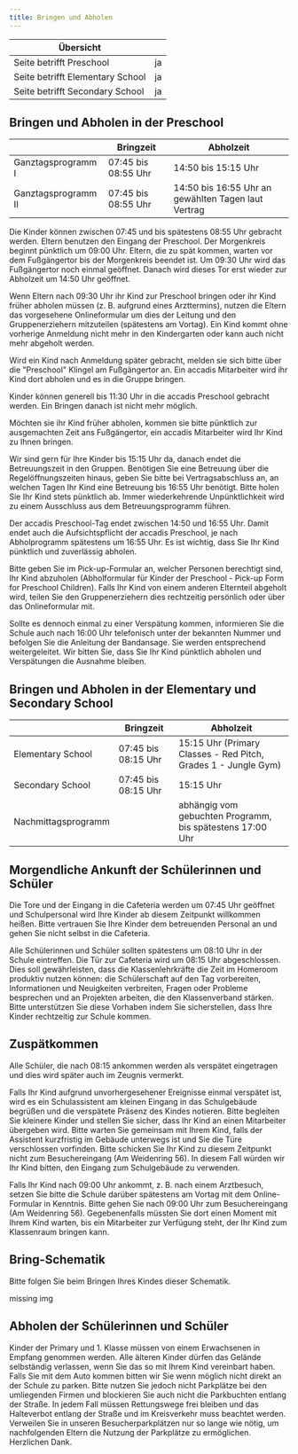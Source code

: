```yaml
---
title: Bringen und Abholen
---
```

| Übersicht | |
| --- | --- |
| Seite betrifft Preschool | ja |
| Seite betrifft Elementary School | ja |
| Seite betrifft Secondary School | ja |

## Bringen und Abholen in der Preschool 

|   | Bringzeit | Abholzeit |
| --- | --- | --- |
| Ganztagsprogramm I | 07:45 bis 08:55 Uhr | 14:50 bis 15:15 Uhr |
| Ganztagsprogramm II | 07:45 bis 08:55 Uhr | 14:50 bis 16:55 Uhr an gewählten Tagen laut Vertrag |

Die Kinder können zwischen 07:45 und bis spätestens 08:55 Uhr gebracht werden. Eltern benutzen den Eingang der Preschool. Der Morgenkreis beginnt pünktlich um 09:00 Uhr. Eltern, die zu spät kommen, warten vor dem Fußgängertor bis der Morgenkreis beendet ist. Um 09:30 Uhr wird das Fußgängertor noch einmal geöffnet. Danach wird dieses Tor erst wieder zur Abholzeit um 14:50 Uhr geöffnet.

Wenn Eltern nach 09:30 Uhr ihr Kind zur Preschool bringen oder ihr Kind früher abholen müssen (z. B. aufgrund eines Arzttermins), nutzen die Eltern das vorgesehene Onlineformular um dies der Leitung und den Gruppenerziehern mitzuteilen (spätestens am Vortag). Ein Kind kommt ohne vorherige Anmeldung nicht mehr in den Kindergarten oder kann auch nicht mehr abgeholt werden.

Wird ein Kind nach Anmeldung später gebracht, melden sie sich bitte über die "Preschool" Klingel am Fußgängertor an. Ein accadis Mitarbeiter wird ihr Kind dort abholen und es in die Gruppe bringen.

Kinder können generell bis 11:30 Uhr in die accadis Preschool gebracht werden. Ein Bringen danach ist nicht mehr möglich.

Möchten sie ihr Kind früher abholen, kommen sie bitte pünktlich zur ausgemachten Zeit ans Fußgängertor, ein accadis Mitarbeiter wird Ihr Kind zu Ihnen bringen.

Wir sind gern für Ihre Kinder bis 15:15 Uhr da, danach endet die Betreuungszeit in den Gruppen. Benötigen Sie eine Betreuung über die Regelöffnungszeiten hinaus, geben Sie bitte bei Vertragsabschluss an, an welchen Tagen Ihr Kind eine Betreuung bis 16:55 Uhr benötigt. Bitte holen Sie Ihr Kind stets pünktlich ab. Immer wiederkehrende Unpünktlichkeit wird zu einem Ausschluss aus dem Betreuungsprogramm führen.

Der accadis Preschool-Tag endet zwischen 14:50 und 16:55 Uhr. Damit endet auch die Aufsichtspflicht der accadis Preschool, je nach Abholprogramm spätestens um 16:55 Uhr. Es ist wichtig, dass Sie Ihr Kind pünktlich und zuverlässig abholen.

Bitte geben Sie im Pick-up-Formular an, welcher Personen berechtigt sind, Ihr Kind abzuholen (Abholformular für Kinder der Preschool - Pick-up Form for Preschool Children). Falls Ihr Kind von einem anderen Elternteil abgeholt wird, teilen Sie den Gruppenerziehern dies rechtzeitig persönlich oder über das Onlineformular mit.

Sollte es dennoch einmal zu einer Verspätung kommen, informieren Sie die Schule auch nach 16:00 Uhr telefonisch unter der bekannten Nummer und befolgen Sie die Anleitung der Bandansage. Sie werden entsprechend weitergeleitet. Wir bitten Sie, dass Sie Ihr Kind pünktlich abholen und Verspätungen die Ausnahme bleiben.

## Bringen und Abholen in der Elementary und Secondary School 

|   | Bringzeit | Abholzeit |
| --- | --- | --- |
| Elementary School | 07:45 bis 08:15 Uhr | 15:15 Uhr (Primary Classes - Red Pitch, Grades 1 - Jungle Gym) |
| Secondary School | 07:45 bis 08:15 Uhr | 15:15 Uhr |
| Nachmittagsprogramm |   | abhängig vom gebuchten Programm, bis spätestens 17:00 Uhr |

## Morgendliche Ankunft der Schülerinnen und Schüler 

Die Tore und der Eingang in die Cafeteria werden um 07:45 Uhr geöffnet und Schulpersonal wird Ihre Kinder ab diesem Zeitpunkt willkommen heißen. Bitte vertrauen Sie Ihre Kinder dem betreuenden Personal an und gehen Sie nicht selbst in die Cafeteria.

Alle Schülerinnen und Schüler sollten spätestens um 08:10 Uhr in der Schule eintreffen. Die Tür zur Cafeteria wird um 08:15 Uhr abgeschlossen. Dies soll gewährleisten, dass die Klassenlehrkräfte die Zeit im Homeroom produktiv nutzen können: die Schülerschaft auf den Tag vorbereiten, Informationen und Neuigkeiten verbreiten, Fragen oder Probleme besprechen und an Projekten arbeiten, die den Klassenverband stärken. Bitte unterstützen Sie diese Vorhaben indem Sie sicherstellen, dass Ihre Kinder rechtzeitig zur Schule kommen.

## Zuspätkommen 

Alle Schüler, die nach 08:15 ankommen werden als verspätet eingetragen und dies wird später auch im Zeugnis vermerkt.

Falls Ihr Kind aufgrund unvorhergesehener Ereignisse einmal verspätet ist, wird es ein Schulassistent am kleinen Eingang in das Schulgebäude begrüßen und die verspätete Präsenz des Kindes notieren. Bitte begleiten Sie kleinere Kinder und stellen Sie sicher, dass Ihr Kind an einen Mitarbeiter übergeben wird. Bitte warten Sie gemeinsam mit Ihrem Kind, falls der Assistent kurzfristig im Gebäude unterwegs ist und Sie die Türe verschlossen vorfinden. Bitte schicken Sie Ihr Kind zu diesem Zeitpunkt nicht zum Besuchereingang (Am Weidenring 56). In diesem Fall würden wir Ihr Kind bitten, den Eingang zum Schulgebäude zu verwenden.

Falls Ihr Kind nach 09:00 Uhr ankommt, z. B. nach einem Arztbesuch, setzen Sie bitte die Schule darüber spätestens am Vortag mit dem Online-Formular in Kenntnis. Bitte gehen Sie nach 09:00 Uhr zum Besuchereingang (Am Weidenring 56). Gegebenenfalls müssten Sie dort einen Moment mit Ihrem Kind warten, bis ein Mitarbeiter zur Verfügung steht, der Ihr Kind zum Klassenraum bringen kann.

## Bring-Schematik 

Bitte folgen Sie beim Bringen Ihres Kindes dieser Schematik.

missing img

## Abholen der Schülerinnen und Schüler 

Kinder der Primary und 1. Klasse müssen von einem Erwachsenen in Empfang genommen werden. Alle älteren Kinder dürfen das Gelände selbständig verlassen, wenn Sie das so mit Ihrem Kind vereinbart haben. Falls Sie mit dem Auto kommen bitten wir Sie wenn möglich nicht direkt an der Schule zu parken. Bitte nutzen Sie jedoch nicht Parkplätze bei den umliegenden Firmen und blockieren Sie auch nicht die Parkbuchten entlang der Straße. In jedem Fall müssen Rettungswege frei bleiben und das Halteverbot entlang der Straße und im Kreisverkehr muss beachtet werden. Verweilen Sie in unseren Besucherparkplätzen nur so lange wie nötig, um nachfolgenden Eltern die Nutzung der Parkplätze zu ermöglichen. Herzlichen Dank.